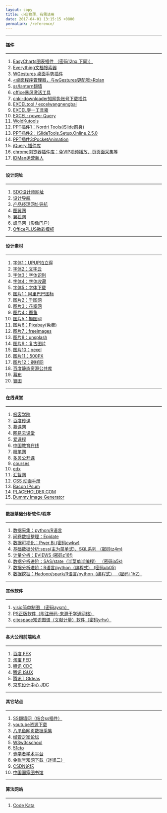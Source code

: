 ```yaml
---
layout: copy
title: 小店物薄，有需请用
date: 2017-04-01 13:15:15 +0800
permalink: /reference/
---
```


<style>
abbr {text-decoration: none;}
</style>
<hr><h4 class="btn btn-info btn-lg">插件</h4><hr>
<ol class="rectangle-list">
<li><a href="https://pan.baidu.com/s/1htysxRQ" target="_blank">EasyCharts图表插件  （密码12nx,下同)）</a></li>
<li><a href="https://pan.baidu.com/s/1htysxRQ" target="_blank"><abbr title="秒速检索电脑内文档">Everything文档搜索器</abbr></a></li>
<li><a href="https://pan.baidu.com/s/1htysxRQ" target="_blank"><abbr title="一个鼠标手势秒速操作程序，取代快捷键"> WGestures 桌面手势插件</abbr></a></li>
<li><a href="https://pan.baidu.com/s/1htysxRQ" target="_blank"><桌面程序管理器，与wGestures更配哦>Rolan</abbr></a></li>
<li><a href="https://pan.baidu.com/s/1htysxRQ" target="_blank"><abbr title="小白翻墙利器">ss/lantern翻墙</abbr></a></li>
<li><a href="https://pan.baidu.com/s/1htysxRQ" target="_blank">office暴风激活工具</a></li>
<li><a href="https://pan.baidu.com/s/1htysxRQ" target="_blank"><abbr title="免账号知网下载插件（途径一）">cnki-downloader知网免账号下载插件</abbr></a></li>
<li><a href="https://pan.baidu.com/s/1htysxRQ" target="_blank">EXCELtool / excelwangnengbai</a></li>
<li><a href="https://pan.baidu.com/s/1htysxRQ" target="_blank">EXCEL零一工具箱</a></li>
<li><a href="https://pan.baidu.com/s/1htysxRQ" target="_blank">EXCEL: power Query</a></li>
<li><a href="https://pan.baidu.com/s/1htysxRQ" target="_blank">WoldKutools</a></li>
<!--JSON验证-->
<li><a href="https://pan.baidu.com/s/1htysxRQ" target="_blank">PPT插件1：Nordri Tools(iSlide前身)</a></li>
<li><a href="https://pan.baidu.com/s/1htysxRQ" target="_blank">PPT插件2：iSlideTools.Setup.Online.2.5.0</a></li>
<!--js库-->
<li><a href="https://pan.baidu.com/s/1htysxRQ" target="_blank">PPT插件3:PocketAnimation</a></li>
<li><a href="https://pan.baidu.com/s/1htysxRQ" target="_blank">jQuery 插件库</a></li>
<li><a href="https://pan.baidu.com/s/1htysxRQ" target="_blank">chrome浏览器插件库：免VIP视频播放、页页面采集等</a></li>
<li><a href="https://pan.baidu.com/s/1htysxRQ" target="_blank">IDMan运营新人</a></li>
</ol>
<hr><h4 class="btn btn-primary btn-lg">设计网址</h4><hr>
<ol class="rounded-list">
<li><a href="http://hao.uisdc.com/" target="_blank">SDC设计师网址</a></li>
<li><a href="http://hao.shejidaren.com/" target="_blank">设计导航</a></li>
<li><a href="http://dh.woshipm.com/" target="_blank">产品经理网址导航</a></li>
<li><a href="http://www.pinmie.com/tool/" target="_blank">图翼网</a></li>
<li><a href="http://www.yiihuu.com/" target="_blank">翼狐网</a></li>
<li><a href="http://www.fengniao.com/" target="_blank">蜂鸟网（影像门户）</a></li>
<li><a href="http://www.officeplus.cn/Template/Home.shtml" target="_blank">OfficePLUS微软模板</a></li>
</ol>
<hr><h4 class="btn btn-info btn-lg">设计素材</h4><hr>
<ol class="rectangle-list">
<!--国外-->
<li><a href="http://upuptoyou.com/" target="_blank">字体1：UPUP拍立得</a></li>
<li><a href="https://wordart.com/create" target="_blank">字体2：文字云</a></li>
<!--国内-->
<li><a href="http://ocr.wdku.net/" target="_blank">字体3：字体识别</a></li>
<li><a href="http://sicangziti.com/" target="_blank">字体4：字体收藏</a></li>
<li><a href="http://www.qiuziti.com/" target="_blank">字体5：字体下载</a></li>
<li><a href="http://www.iconfont.cn" target="_blank">图片1：阿里巴巴图标</a></li>
<li><a href="http://www.58pic.com/" target="_blank">图片2：千图网</a></li>
<li><a href="https://huaban.com/" target="_blank">图片3：花瓣网</a></li>
<li><a href="http://www.hituyu.com/" target="_blank">图片4：图鱼</a></li>
<li><a href="http://699pic.com/?sem=1&sem_kid=876" target="_blank">图片5：摄图网</a></li>
<li><a href="https://pixabay.com/" target="_blank">图片6：Pixabay(免费)</a></li>
<li><a href="https://cn.freeimages.com/" target="_blank">图片7：freeimages</a></li>
<li><a href="https://unsplash.com/" target="_blank">图片8：unsplash</a></li>
<li><a href="https://nos.twnsnd.co/" target="_blank">图片9：复古图片</a></li>
<li><a href="https://www.pexels.com/" target="_blank">图片10：pexel</a></li>
<li><a href="https://500px.com/" target="_blank">图片11：500PX</a></li>
<li><a href="https://www.ssyer.com/" target="_blank">图片12：别样网</a></li>
<li><a href="http://cdn.code.baidu.com/" target="_blank">百度静态资源公共库</a></li>
<li><a href="https://mubu.com/" target="_blank">幕布</a></li>
<li><a href="http://zhitu.isux.us/" target="_blank">智图</a></li>
</ol>
<hr><h4 class="btn btn-primary btn-lg">在线课堂</h4><hr>
<ol class="rounded-list">
<!--CSS/HTML API-->

<li><a href="http://www.jikexueyuan.com/course/dig/" target="_blank">极客学院</a></li>
<li><a href="https://chuanke.baidu.com" target="_blank">百度传课</a></li>
<li><a href="http://www.imooc.com/" target="_blank">慕课网</a></li>
<li><a href="http://study.163.com/" target="_blank">网易云课堂</a></li>
<li><a href="http://www.icourses.cn/home/" target="_blank">爱课程</a></li>
<li><a href="http://www.class.cn/index/open" target="_blank">中国教育在线</a></li>
<li><a href="http://www.fenbi.com/web/" target="_blank">粉笔网</a></li>
<li><a href="http://www.duobei.com/" target="_blank">多贝公开课</a></li>
<li><a href="https://www.coursera.org/courses" target="_blank">courses</a></li>
<li><a href="https://www.edx.org/" target="_blank">edx</a></li>
<li><a href="http://www.hubwiz.com/course/" target="_blank">汇智网</a></li>
<li><a href="https://isux.tencent.com/css3/index.html" target="_blank">CSS 动画手册</a></li>
<li><a href="http://baconipsum.com/" target="_blank"><abbr title="提供文本填充器的网站">Bacon IPsum</abbr></a></li>
<li><a href="https://placeholder.com/" target="_blank"><abbr title="提供占位符图片的网站">PLACEHOLDER.COM</abbr></a></li>
<li><a href="https://dummyimage.com/" target="_blank"><abbr title="提供多类型占位符图片的网站">Dummy Image Generator</abbr></a></li>
</ol>
<hr><h4 class="btn btn-info btn-lg">数据基础分析软件/程序</h4><hr>
<ol class="rectangle-list">
<li><a href="https://github.com/jobbole/awesome-javascript-cn" target="_blank">数据采集：python/R语言</a></li>
<!--图库-->
<li><a href="http://www.iconfont.cn/" target="_blank">问卷数据整理：Epidate</a></li>
<li><a href="https://pan.baidu.com/s/1qZjiYSW" target="_blank">数据可视化：Pwer Bi  (密码cwkw)</a></li>
<li><a href="https://pan.baidu.com/s/1hsY9W00" target="_blank">基础数据分析:spss(主为菜单式)、SQL系列 （密码tz4m)</a></li>
<li><a href="https://pan.baidu.com/s/1i6xAyZN" target="_blank">计量分析：EVIEWS  (密码z16f)</a></li>
<li><a href="https://pan.baidu.com/s/1c4bGiZY" target="_blank">数据分析进阶：SAS/state（半菜单半编程） （密码ia5k)</a></li>
<li><a href="https://pan.baidu.com/s/1qZKwIhI" target="_blank">数据分析进阶：R语言/python（编程式） (密码ub05)</a></li>
<li><a href="https://pan.baidu.com/s/1qZLcGfq" target="_blank">数据挖掘：Hadoop/spark/R语言/python（编程式）  （密码i 1h2）</a></li>


</ol>
<hr><h4 class="btn btn-primary btn-lg">其他软件</h4><hr>
<ol class="rounded-list">
<li><a href="https://pan.baidu.com/s/1smwEhoL" target="_blank">visio简单制图 （密码aysm）</a></li>
<li><a href="http://mp.weixin.qq.com/s/zGXI2L2GWmrpQAxX_6518w" target="_blank">PS正版软件（附注册码-来源于学通网络）</a></li>
<li><a href="https://pan.baidu.com/s/1kWv40Zl" target="_blank">citespace知识图谱（文献计量）软件（密码yrhv）</a></li>
</ol>
<hr><h4 class="btn btn-info btn-lg">各大公司前端站点</h4><hr>
<ol class="rectangle-list">
<li><a href="http://fex.baidu.com/" target="_blank">百度 FEX</a></li>
<li><a href="http://taobaofed.org/" target="_blank">淘宝 FED</a></li>
<li><a href="http://cdc.tencent.com/" target="_blank">腾讯 CDC</a></li>
<li><a href="https://isux.tencent.com/" target="_blank">腾讯 ISUX</a></li>
<li><a href="http://tgideas.qq.com/" target="_blank">腾讯T GIdeas</a></li>
<li><a href="https://jdc.jd.com/" target="_blank">京东设计中心 JDC</a></li>
</ol>
<hr><h4 class="btn btn-primary btn-lg">其它站点</h4><hr>
<ol class="rounded-list">
<li><a href="https://en.ss8.fun/" target="_blank">SS翻墙网（结合ss插件）</a></li>
<li><a href="http://www.clipconverter.cc/" target="_blank">youtube资源下载</a></li>
<li><a href="http://www.bazhuayu.com/?utm_campaign=baidu&utm_medium=pc11611&utm_source=30&utm_content=%E7%BD%91%E9%A1%B5&utm_term=%E7%BD%91%E9%A1%B5%E4%B8%8B%E8%BD%BD%E5%99%A8" target="_blank">八爪鱼网页数据采集</a></li>
<li><a href="http://bbs.pinggu.org/" target="_blank">经管之家论坛</a></li>
<li><a href="https://www.w3cschool.cn/" target="_blank">W3w3cschool</a></li>
<li><a href="http://www.51cto.com/" target="_blank">51cto</a></li>
<li><a href="http://www.1xuezhe.com/" target="_blank">壹学者学术平台</a></li>
<li><a href="http://www.yuntougao.com/wx/" target="_blank">免账号知网下载（途径二）</a></li>
<li><a href="https://www.csdn.net" target="_blank">CSDN论坛</a></li>
<li><a href="http://www.nlc.cn/" target="_blank">中国国家图书馆</a></li>

</ol>
<hr><h4 class="btn btn-info btn-lg">算法网站</h4><hr>
<ol class="rectangle-list">
<li><a href="https://www.codewars.com/" target="_blank">Code Kata</a></li>
</ol>
